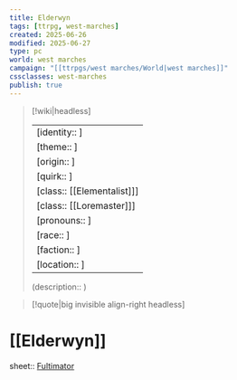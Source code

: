 ```yaml
---
title: Elderwyn
tags: [ttrpg, west-marches]
created: 2025-06-26
modified: 2025-06-27
type: pc
world: west marches
campaign: "[[ttrpgs/west marches/World|west marches]]"
cssclasses: west-marches
publish: true
---
```


> [!wiki|headless]
>
> |               |
> | ------------- |
> | [identity:: ] |
> | [theme:: ] |
> | [origin:: ] |
> | [quirk:: ] |
> | [class:: [[Elementalist]]] |
> | [class:: [[Loremaster]]] |
> | [pronouns:: ] |
> | [race:: ] |
> | [faction:: ] |
> | [location:: ] |
>
> (description:: )

> [!quote|big invisible align-right headless]

# [[Elderwyn]]

sheet:: [Fultimator](https://fultimator.com/pc-gallery/NeF9DJtHk9184Ui8hX4S)
